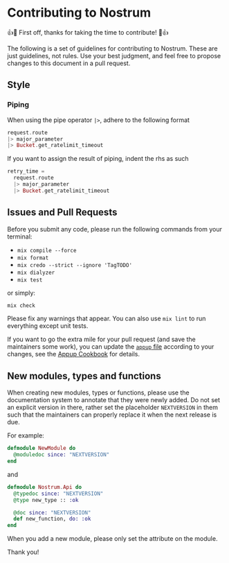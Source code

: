 # Contributing to Nostrum
👍🎉 First off, thanks for taking the time to contribute! 🎉👍

The following is a set of guidelines for contributing to Nostrum. These are just
guidelines, not rules. Use your best judgment, and feel free to propose changes
to this document in a pull request.

## Style
### Piping
When using the pipe operator `|>`, adhere to the following format
```elixir
request.route
|> major_parameter
|> Bucket.get_ratelimit_timeout
```

If you want to assign the result of piping, indent the rhs as such
```elixir
retry_time = 
  request.route
  |> major_parameter
  |> Bucket.get_ratelimit_timeout
```

## Issues and Pull Requests

Before you submit any code, please run the following commands from your terminal:

- `mix compile --force`
- `mix format`
- `mix credo --strict --ignore 'TagTODO'`
- `mix dialyzer`
- `mix test`

or simply:

```sh
mix check
```

Please fix any warnings that appear. You can also use `mix lint` to run
everything except unit tests.

If you want to go the extra mile for your pull request (and save the
maintainers some work), you can update the [`appup` file](./appup.ex) according
to your changes, see the [Appup
Cookbook](https://www.erlang.org/doc/design_principles/appup_cookbook.html) for
details.

## New modules, types and functions

When creating new modules, types or functions, please use the documentation
system to annotate that they were newly added. Do not set an explicit version in
there, rather set the placeholder `NEXTVERSION` in them such that the
maintainers can properly replace it when the next release is due.

For example:
```elixir
defmodule NewModule do
  @moduledoc since: "NEXTVERSION"
end
```

and

```elixir
defmodule Nostrum.Api do
  @typedoc since: "NEXTVERSION"
  @type new_type :: :ok

  @doc since: "NEXTVERSION"
  def new_function, do: :ok
end
```

When you add a new module, please only set the attribute on the module.


Thank you!
